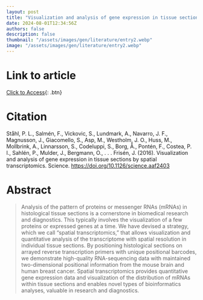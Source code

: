 ```yaml
---
layout: post
title: "Visualization and analysis of gene expression in tissue sections by spatial transcriptomics"
date: 2024-08-01T12:34:56Z
authors: false
description: false
thumbnail: "/assets/images/gen/literature/entry2.webp"
image: "/assets/images/gen/literature/entry2.webp"
---
```

# Link to article
[Click to Access](https://doi.org/10.1126/science.aaf2403 ){: .btn}

# Citation
Ståhl, P. L., Salmén, F., Vickovic, S., Lundmark, A., Navarro, J. F., Magnusson, J., Giacomello, S., Asp, M., Westholm, J. O., Huss, M., Mollbrink, A., Linnarsson, S., Codeluppi, S., Borg, Å., Pontén, F., Costea, P. I., Sahlén, P., Mulder, J., Bergmann, O., . . .  Frisén, J. (2016). Visualization and analysis of gene expression in tissue sections by spatial transcriptomics. Science. https://doi.org/10.1126/science.aaf2403  

# Abstract
 > Analysis of the pattern of proteins or messenger RNAs (mRNAs) in histological tissue sections is a cornerstone in biomedical research and diagnostics. This typically involves the visualization of a few proteins or expressed genes at a time. We have devised a strategy, which we call “spatial transcriptomics,” that allows visualization and quantitative analysis of the transcriptome with spatial resolution in individual tissue sections. By positioning histological sections on arrayed reverse transcription primers with unique positional barcodes, we demonstrate high-quality RNA-sequencing data with maintained two-dimensional positional information from the mouse brain and human breast cancer. Spatial transcriptomics provides quantitative gene expression data and visualization of the distribution of mRNAs within tissue sections and enables novel types of bioinformatics analyses, valuable in research and diagnostics.